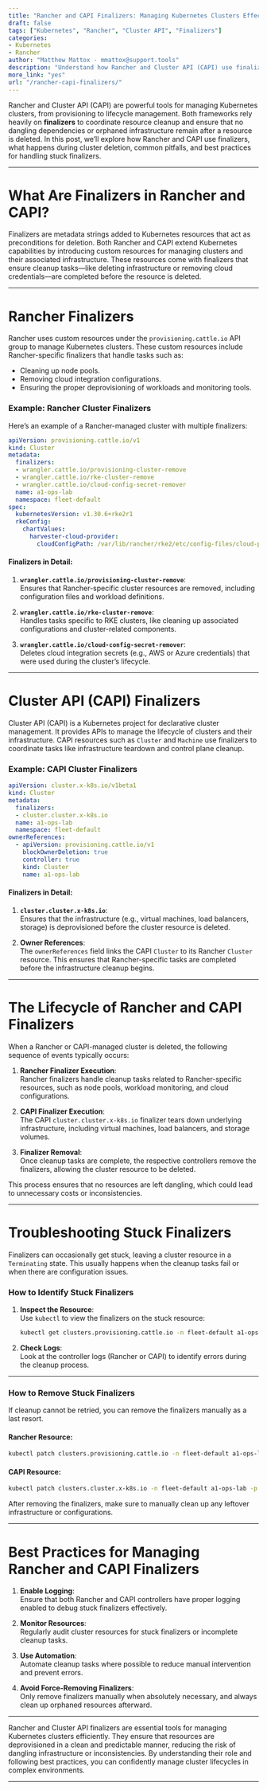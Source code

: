 ```yaml
---
title: "Rancher and CAPI Finalizers: Managing Kubernetes Clusters Effectively"  
draft: false  
tags: ["Kubernetes", "Rancher", "Cluster API", "Finalizers"]  
categories:  
- Kubernetes  
- Rancher  
author: "Matthew Mattox - mmattox@support.tools"  
description: "Understand how Rancher and Cluster API (CAPI) use finalizers to manage Kubernetes clusters effectively, including cleanup processes and troubleshooting stuck resources."  
more_link: "yes"  
url: "/rancher-capi-finalizers/"  
---
```


Rancher and Cluster API (CAPI) are powerful tools for managing Kubernetes clusters, from provisioning to lifecycle management. Both frameworks rely heavily on **finalizers** to coordinate resource cleanup and ensure that no dangling dependencies or orphaned infrastructure remain after a resource is deleted. In this post, we’ll explore how Rancher and CAPI use finalizers, what happens during cluster deletion, common pitfalls, and best practices for handling stuck finalizers.

<!--more-->

---

# What Are Finalizers in Rancher and CAPI?

Finalizers are metadata strings added to Kubernetes resources that act as preconditions for deletion. Both Rancher and CAPI extend Kubernetes capabilities by introducing custom resources for managing clusters and their associated infrastructure. These resources come with finalizers that ensure cleanup tasks—like deleting infrastructure or removing cloud credentials—are completed before the resource is deleted.

---

# Rancher Finalizers  

Rancher uses custom resources under the `provisioning.cattle.io` API group to manage Kubernetes clusters. These custom resources include Rancher-specific finalizers that handle tasks such as:
- Cleaning up node pools.
- Removing cloud integration configurations.
- Ensuring the proper deprovisioning of workloads and monitoring tools.

### Example: Rancher Cluster Finalizers  

Here’s an example of a Rancher-managed cluster with multiple finalizers:  

```yaml
apiVersion: provisioning.cattle.io/v1
kind: Cluster
metadata:
  finalizers:
  - wrangler.cattle.io/provisioning-cluster-remove
  - wrangler.cattle.io/rke-cluster-remove
  - wrangler.cattle.io/cloud-config-secret-remover
  name: a1-ops-lab
  namespace: fleet-default
spec:
  kubernetesVersion: v1.30.6+rke2r1
  rkeConfig:
    chartValues:
      harvester-cloud-provider:
        cloudConfigPath: /var/lib/rancher/rke2/etc/config-files/cloud-provider-config
```

#### Finalizers in Detail:  
1. **`wrangler.cattle.io/provisioning-cluster-remove`**:  
   Ensures that Rancher-specific cluster resources are removed, including configuration files and workload definitions.

2. **`wrangler.cattle.io/rke-cluster-remove`**:  
   Handles tasks specific to RKE clusters, like cleaning up associated configurations and cluster-related components.

3. **`wrangler.cattle.io/cloud-config-secret-remover`**:  
   Deletes cloud integration secrets (e.g., AWS or Azure credentials) that were used during the cluster’s lifecycle.

---

# Cluster API (CAPI) Finalizers  

Cluster API (CAPI) is a Kubernetes project for declarative cluster management. It provides APIs to manage the lifecycle of clusters and their infrastructure. CAPI resources such as `Cluster` and `Machine` use finalizers to coordinate tasks like infrastructure teardown and control plane cleanup.

### Example: CAPI Cluster Finalizers  

```yaml
apiVersion: cluster.x-k8s.io/v1beta1
kind: Cluster
metadata:
  finalizers:
  - cluster.cluster.x-k8s.io
  name: a1-ops-lab
  namespace: fleet-default
ownerReferences:
  - apiVersion: provisioning.cattle.io/v1
    blockOwnerDeletion: true
    controller: true
    kind: Cluster
    name: a1-ops-lab
```

#### Finalizers in Detail:  
1. **`cluster.cluster.x-k8s.io`**:  
   Ensures that the infrastructure (e.g., virtual machines, load balancers, storage) is deprovisioned before the cluster resource is deleted.  

2. **Owner References**:  
   The `ownerReferences` field links the CAPI `Cluster` to its Rancher `Cluster` resource. This ensures that Rancher-specific tasks are completed before the infrastructure cleanup begins.

---

# The Lifecycle of Rancher and CAPI Finalizers  

When a Rancher or CAPI-managed cluster is deleted, the following sequence of events typically occurs:

1. **Rancher Finalizer Execution**:  
   Rancher finalizers handle cleanup tasks related to Rancher-specific resources, such as node pools, workload monitoring, and cloud configurations.  

2. **CAPI Finalizer Execution**:  
   The CAPI `cluster.cluster.x-k8s.io` finalizer tears down underlying infrastructure, including virtual machines, load balancers, and storage volumes.  

3. **Finalizer Removal**:  
   Once cleanup tasks are complete, the respective controllers remove the finalizers, allowing the cluster resource to be deleted.  

This process ensures that no resources are left dangling, which could lead to unnecessary costs or inconsistencies.

---

# Troubleshooting Stuck Finalizers  

Finalizers can occasionally get stuck, leaving a cluster resource in a `Terminating` state. This usually happens when the cleanup tasks fail or when there are configuration issues.

### How to Identify Stuck Finalizers  

1. **Inspect the Resource**:  
   Use `kubectl` to view the finalizers on the stuck resource:  
   ```bash
   kubectl get clusters.provisioning.cattle.io -n fleet-default a1-ops-lab -o yaml
   ```

2. **Check Logs**:  
   Look at the controller logs (Rancher or CAPI) to identify errors during the cleanup process.  

---

### How to Remove Stuck Finalizers  

If cleanup cannot be retried, you can remove the finalizers manually as a last resort.  

#### Rancher Resource:  
```bash
kubectl patch clusters.provisioning.cattle.io -n fleet-default a1-ops-lab -p '{"metadata":{"finalizers":[]}}' --type=merge
```

#### CAPI Resource:  
```bash
kubectl patch clusters.cluster.x-k8s.io -n fleet-default a1-ops-lab -p '{"metadata":{"finalizers":[]}}' --type=merge
```

After removing the finalizers, make sure to manually clean up any leftover infrastructure or configurations.

---

# Best Practices for Managing Rancher and CAPI Finalizers  

1. **Enable Logging**:  
   Ensure that both Rancher and CAPI controllers have proper logging enabled to debug stuck finalizers effectively.

2. **Monitor Resources**:  
   Regularly audit cluster resources for stuck finalizers or incomplete cleanup tasks.  

3. **Use Automation**:  
   Automate cleanup tasks where possible to reduce manual intervention and prevent errors.  

4. **Avoid Force-Removing Finalizers**:  
   Only remove finalizers manually when absolutely necessary, and always clean up orphaned resources afterward.  

---

Rancher and Cluster API finalizers are essential tools for managing Kubernetes clusters efficiently. They ensure that resources are deprovisioned in a clean and predictable manner, reducing the risk of dangling infrastructure or inconsistencies. By understanding their role and following best practices, you can confidently manage cluster lifecycles in complex environments.

---